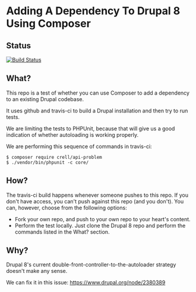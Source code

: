 Adding A Dependency To Drupal 8 Using Composer
===

Status
---
[![Build Status](https://travis-ci.org/paul-m/d8-drupal-require.svg?branch=master)](https://travis-ci.org/paul-m/d8-drupal-require)

What?
---

This repo is a test of whether you can use Composer to add a dependency to an existing Drupal codebase.

It uses github and travis-ci to build a Drupal installation and then try to run tests.

We are limiting the tests to PHPUnit, because that will give us a good indication of whether autoloading is working properly.

We are performing this sequence of commands in travis-ci:

    $ composer require crell/api-problem
    $ ./vendor/bin/phpunit -c core/

How?
---

The travis-ci build happens whenever someone pushes to this repo. If you don't have access, you can't push against this repo (and you don't). You can, however, choose from the following options:

* Fork your own repo, and push to your own repo to your heart's content.
* Perform the test locally. Just clone the Drupal 8 repo and perform the commands listed in the What? section.

Why?
---

Drupal 8's current double-front-controller-to-the-autoloader strategy doesn't make any sense.

We can fix it in this issue: https://www.drupal.org/node/2380389
